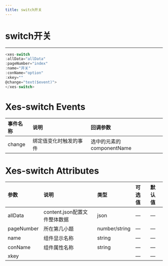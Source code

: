 ```yaml
---
title: switch开关
---
```

# switch开关
---
<xes-switch></xes-switch>

```js
<xes-switch 
:allData="allData" 
:pageNumber="index" 
:name="开关" 
:conName="option"
:xkey=""
@change="text($event)">
</xes-switch>
```
# Xes-switch Events
事件名称|说明|回调参数
:--|:--|:--
change|绑定值变化时触发的事件|选中的元素的componentName

# Xes-switch Attributes
参数        |说明                         |类型            |可选值|默认值
:---------  |:-------------------------- |:--             |:--  |:--
allData     |content.json配置⽂件整体数据 |json            |—     |—
pageNumber  |所在第几⼩题                 |number/string   |—	    |—
name        |组件显示名称                 |string          |—	    |—
conName     |组件属性名称                 |string          |—	    |—	
xkey        ||            |—     |—